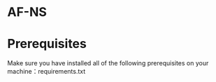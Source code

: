# AF-NS

# Prerequisites 
Make sure you have installed all of the following prerequisites on your machine：requirements.txt <br> 
